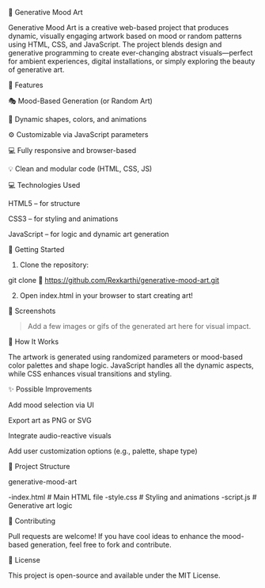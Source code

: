 🎨 Generative Mood Art

Generative Mood Art is a creative web-based project that produces dynamic, visually engaging artwork based on mood or random patterns using HTML, CSS, and JavaScript. The project blends design and generative programming to create ever-changing abstract visuals—perfect for ambient experiences, digital installations, or simply exploring the beauty of generative art.

🌟 Features

🎭 Mood-Based Generation (or Random Art)

🎨 Dynamic shapes, colors, and animations

⚙️ Customizable via JavaScript parameters

💻 Fully responsive and browser-based

💡 Clean and modular code (HTML, CSS, JS)


💻 Technologies Used

HTML5 – for structure

CSS3 – for styling and animations

JavaScript – for logic and dynamic art generation


🚀 Getting Started

1. Clone the repository:

git clone 📌
https://github.com/Rexkarthi/generative-mood-art.git


2. Open index.html in your browser to start creating art!



📸 Screenshots


> Add a few images or gifs of the generated art here for visual impact.



🔧 How It Works

The artwork is generated using randomized parameters or mood-based color palettes and shape logic. JavaScript handles all the dynamic aspects, while CSS enhances visual transitions and styling.

✨ Possible Improvements

Add mood selection via UI

Export art as PNG or SVG

Integrate audio-reactive visuals

Add user customization options (e.g., palette, shape type)


📂 Project Structure

generative-mood-art

-index.html  # Main HTML file
-style.css   # Styling and animations
-script.js   # Generative art logic

🤝 Contributing

Pull requests are welcome! If you have cool ideas to enhance the mood-based generation, feel free to fork and contribute.

📜 License

This project is open-source and available under the MIT License.
